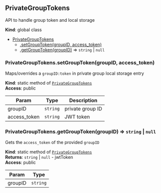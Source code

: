<a name="PrivateGroupTokens"></a>

## PrivateGroupTokens
API to handle group token and local storage

**Kind**: global class  

* [PrivateGroupTokens](#PrivateGroupTokens)
    * [.setGroupToken(groupID, access_token)](#PrivateGroupTokens.setGroupToken)
    * [.getGroupToken(groupID)](#PrivateGroupTokens.getGroupToken) ⇒ <code>string</code> \| <code>null</code>

<a name="PrivateGroupTokens.setGroupToken"></a>

### PrivateGroupTokens.setGroupToken(groupID, access_token)
Maps/overrides a `groupID:token` in private group local storage entry

**Kind**: static method of [<code>PrivateGroupTokens</code>](#PrivateGroupTokens)  
**Access**: public  

| Param | Type | Description |
| --- | --- | --- |
| groupID | <code>string</code> | private group ID |
| access_token | <code>string</code> | JWT token |

<a name="PrivateGroupTokens.getGroupToken"></a>

### PrivateGroupTokens.getGroupToken(groupID) ⇒ <code>string</code> \| <code>null</code>
Gets the `access_token` of the provided `groupID`

**Kind**: static method of [<code>PrivateGroupTokens</code>](#PrivateGroupTokens)  
**Returns**: <code>string</code> \| <code>null</code> - jwtToken  
**Access**: public  

| Param | Type |
| --- | --- |
| groupID | <code>string</code> | 

